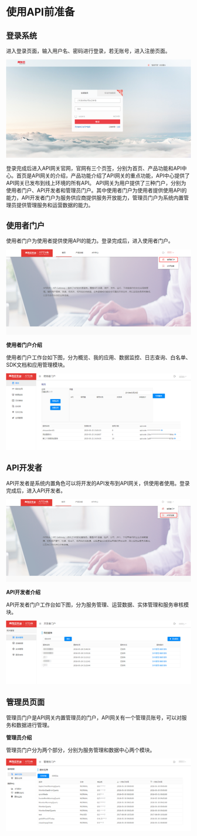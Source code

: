 # 使用API前准备

## 登录系统

进入登录页面，输入用户名、密码进行登录，若无账号，进入注册页面。
 
![登录页面](/articles/apigateway/5-/images/img1.3.1.png)

登录完成后进入API网关官网，官网有三个页签，分别为首页、产品功能和API中心。首页是API网关的介绍，产品功能介绍了API网关的重点功能，API中心提供了API网关已发布到线上环境的所有API。
API网关为用户提供了三种门户，分别为使用者门户、API开发者和管理员门户。其中使用者门户为使用者提供使用API的能力，API开发者门户为服务供应商提供服务开放能力，管理员门户为系统内置管理员提供管理服务和运营数据的能力。

## 使用者门户

使用者门户为使用者提供使用API的能力。登录完成后，进入使用者门户。
 
![使用者门户](/articles/apigateway/5-/images/img1.4.1.png)

**使用者门户介绍**

使用者门户工作台如下图，分为概览、我的应用、数据监控、日志查询、白名单、SDK文档和应用管理模块。
 
![使用者门户工作台](/articles/apigateway/5-/images/img1.4.2.png)

##	API开发者

API开发者是系统内置角色可以将开发的API发布到API网关，供使用者使用。登录完成后，进入API开发者。
 
![API开发者](/articles/apigateway/5-/images/img1.5.1.png)

**API开发者介绍**

API开发者门户工作台如下图，分为服务管理、运营数据、实体管理和服务审核模块。
 
![API开发者工作台](/articles/apigateway/5-/images/img1.5.2.png)

## 管理员页面

管理员门户是API网关内置管理员的门户，API网关有一个管理员账号，可以对服务和数据进行管理。

**管理员介绍**

管理员门户分为两个部分，分别为服务管理和数据中心两个模块。
 
![管理员工作台](/articles/apigateway/5-/images/img1.6.1.png)
